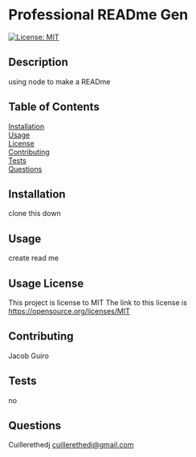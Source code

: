 # Professional READme Gen
[![License: MIT](https://img.shields.io/badge/License-MIT-yellow.svg)](https://opensource.org/licenses/MIT)

## Description 

using node to make a READme

## Table of Contents

[Installation](#Installation)  
[Usage](#Usage)  
[License](#License)  
[Contributing](#Contribution-Guidelines)  
[Tests](#How-To-Test)  
[Questions](#Questions)

## Installation

clone this down

## Usage

create read me

## Usage License
This project is license to MIT
The link to this license is https://opensource.org/licenses/MIT

## Contributing 

Jacob Guiro

## Tests

no

## Questions

Cuillerethedj
cuillerethedj@gmail.com

